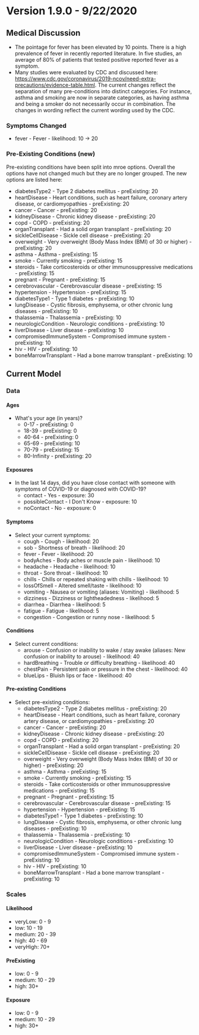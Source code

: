 # Version 1.9.0 - 9/22/2020

## Medical Discussion

- The pointage for fever has been elevated by 10 points. There is a high prevalence of fever in recently reported literature. In five studies, an average of 80% of patients that tested positive reported fever as a symptom.
- Many studies were evaluated by CDC and discussed here: https://www.cdc.gov/coronavirus/2019-ncov/need-extra-precautions/evidence-table.html.
  The current changes reflect the separation of many pre-conditions into distinct categories. For instance, asthma and smoking are now in separate categories, as having asthma and being a smoker do not necessarily occur in combination. The changes in wording reflect the current wording used by the CDC.

### Symptoms Changed

- fever - Fever - likelihood: 10 -> 20

### Pre-Existing Conditions (new)

Pre-existing conditions have been split into mroe options. Overall the options have not changed much but they are no longer grouped. The new options are listed here:

- diabetesType2 - Type 2 diabetes mellitus - preExisting: 20
- heartDisease - Heart conditions, such as heart failure, coronary artery disease, or cardiomyopathies - preExisting: 20
- cancer - Cancer - preExisting: 20
- kidneyDisease - Chronic kidney disease - preExisting: 20
- copd - COPD - preExisting: 20
- organTransplant - Had a solid organ transplant - preExisting: 20
- sickleCellDisease - Sickle cell disease - preExisting: 20
- overweight - Very overweight (Body Mass Index (BMI) of 30 or higher) - preExisting: 20
- asthma - Asthma - preExisting: 15
- smoke - Currently smoking - preExisting: 15
- steroids - Take corticosteroids or other immunosuppressive medications - preExisting: 15
- pregnant - Pregnant - preExisting: 15
- cerebrovascular - Cerebrovascular disease - preExisting: 15
- hypertension - Hypertension - preExisting: 15
- diabetesType1 - Type 1 diabetes - preExisting: 10
- lungDisease - Cystic fibrosis, emphysema, or other chronic lung diseases - preExisting: 10
- thalassemia - Thalassemia - preExisting: 10
- neurologicCondition - Neurologic conditions - preExisting: 10
- liverDisease - Liver disease - preExisting: 10
- compromisedImmuneSystem - Compromised immune system - preExisting: 10
- hiv - HIV - preExisting: 10
- boneMarrowTransplant - Had a bone marrow transplant - preExisting: 10

## Current Model

### Data

#### Ages

- What's your age (in years)?
  - 0-17 - preExisting: 0
  - 18-39 - preExisting: 0
  - 40-64 - preExisting: 0
  - 65-69 - preExisting: 10
  - 70-79 - preExisting: 15
  - 80-Infinity - preExisting: 20

#### Exposures

- In the last 14 days, did you have close contact with someone with symptoms of COVID-19 or diagnosed with COVID-19?
  - contact - Yes - exposure: 30
  - possibleContact - I Don't Know - exposure: 10
  - noContact - No - exposure: 0

#### Symptoms

- Select your current symptoms:
  - cough - Cough - likelihood: 20
  - sob - Shortness of breath - likelihood: 20
  - fever - Fever - likelihood: 20
  - bodyAches - Body aches or muscle pain - likelihood: 10
  - headache - Headache - likelihood: 10
  - throat - Sore throat - likelihood: 10
  - chills - Chills or repeated shaking with chills - likelihood: 10
  - lossOfSmell - Altered smell/taste - likelihood: 10
  - vomiting - Nausea or vomiting (aliases: Vomiting) - likelihood: 5
  - dizziness - Dizziness or lightheadedness - likelihood: 5
  - diarrhea - Diarrhea - likelihood: 5
  - fatigue - Fatigue - likelihood: 5
  - congestion - Congestion or runny nose - likelihood: 5

#### Conditions

- Select current conditions:
  - arouse - Confusion or inability to wake / stay awake (aliases: New confusion or inability to arouse) - likelihood: 40
  - hardBreathing - Trouble or difficulty breathing - likelihood: 40
  - chestPain - Persistent pain or pressure in the chest - likelihood: 40
  - blueLips - Bluish lips or face - likelihood: 40

#### Pre-existing Conditions

- Select pre-existing conditions:
  - diabetesType2 - Type 2 diabetes mellitus - preExisting: 20
  - heartDisease - Heart conditions, such as heart failure, coronary artery disease, or cardiomyopathies - preExisting: 20
  - cancer - Cancer - preExisting: 20
  - kidneyDisease - Chronic kidney disease - preExisting: 20
  - copd - COPD - preExisting: 20
  - organTransplant - Had a solid organ transplant - preExisting: 20
  - sickleCellDisease - Sickle cell disease - preExisting: 20
  - overweight - Very overweight (Body Mass Index (BMI) of 30 or higher) - preExisting: 20
  - asthma - Asthma - preExisting: 15
  - smoke - Currently smoking - preExisting: 15
  - steroids - Take corticosteroids or other immunosuppressive medications - preExisting: 15
  - pregnant - Pregnant - preExisting: 15
  - cerebrovascular - Cerebrovascular disease - preExisting: 15
  - hypertension - Hypertension - preExisting: 15
  - diabetesType1 - Type 1 diabetes - preExisting: 10
  - lungDisease - Cystic fibrosis, emphysema, or other chronic lung diseases - preExisting: 10
  - thalassemia - Thalassemia - preExisting: 10
  - neurologicCondition - Neurologic conditions - preExisting: 10
  - liverDisease - Liver disease - preExisting: 10
  - compromisedImmuneSystem - Compromised immune system - preExisting: 10
  - hiv - HIV - preExisting: 10
  - boneMarrowTransplant - Had a bone marrow transplant - preExisting: 10

### Scales

#### Likelihood

- veryLow: 0 - 9
- low: 10 - 19
- medium: 20 - 39
- high: 40 - 69
- veryHigh: 70+

#### PreExisting

- low: 0 - 9
- medium: 10 - 29
- high: 30+

#### Exposure

- low: 0 - 9
- medium: 10 - 29
- high: 30+
